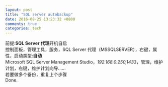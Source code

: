 ```yaml
---
layout: post
title: "SQL server autobackup"
date: 2016-08-25 13:23:32 +0800
comments: true
categories: tech
---
```

前提:**SQL Server 代理**开机自启  
控制面板，管理工具，服务，SQL Server 代理（MSSQLSERVER），右键，属性，启动类型:**自动**  
Microsoft SQL Server Management Studio，*192.168.0.250,1433*，管理，维护计划，右键，维护计划向导……  
若要做多个备份，重复上个步骤  
Done.
